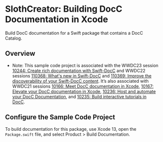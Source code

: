 # SlothCreator: Building DocC Documentation in Xcode

Build DocC documentation for a Swift package that contains a DocC Catalog.

## Overview

- Note: This sample code project is associated with the WWDC23 session [10244: Create rich documentation with Swift-DocC](https://developer.apple.com/wwdc23/10244) and WWDC22 sessions [110368: What's new in Swift-DocC](https://developer.apple.com/wwdc22/110368) and [110369: Improve the discoverability of your Swift-DocC content](https://developer.apple.com/wwdc22/110369). It’s also associated with WWDC21 sessions [10166: Meet DocC documentation in Xcode](https://developer.apple.com/wwdc21/10166), [10167: Elevate your DocC documentation in Xcode](https://developer.apple.com/wwdc21/10167), [10236: Host and automate your DocC Documentation](https://developer.apple.com/wwdc21/10236), and [10235: Build interactive tutorials in DocC](https://developer.apple.com/wwdc21/10235).

## Configure the Sample Code Project

To build documentation for this package, use Xcode 13, open the `Package.swift` file, and select Product > Build Documentation.
